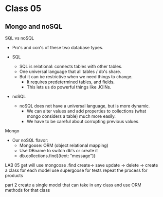 # Class 05
## Mongo and noSQL

SQL vs noSQL

- Pro's and con's of these two database types.

- SQL
  - SQL is relational: connects tables with other tables.
  - One universal language that all tables / db's share.
  - But it can be restrictive when we need things to change.
    - It requires predetermined tables, and fields.
    - This lets us do powerful things like JOINs.

- noSQL
  - noSQL does not have a universal language, but is more dynamic.
    - We can alter values and add properties to collections (what mongo considers a table) much more easily.
    - We have to be careful about corrupting previous values.

Mongo
  - Our noSQL flavor:
    - Mongoose: ORM (object relational mapping)
    - Use DBname to switch db's or create it
    - db.collections.find({text: "message"})



LAB 05
get will use mongoose .find
create-> save
update ->
delete ->
create a class for each model
use supergoose for tests
repeat the process for products

part 2
create a single model that can take in any class and use ORM methods for that class


